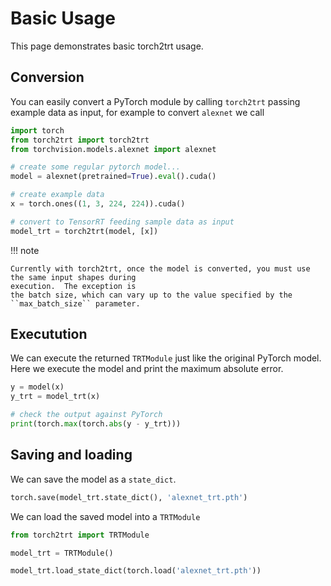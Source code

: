# Basic Usage

This page demonstrates basic torch2trt usage.

## Conversion

You can easily convert a PyTorch module by calling ``torch2trt`` passing example data as input, for example to convert ``alexnet`` we call

```python
import torch
from torch2trt import torch2trt
from torchvision.models.alexnet import alexnet

# create some regular pytorch model...
model = alexnet(pretrained=True).eval().cuda()

# create example data
x = torch.ones((1, 3, 224, 224)).cuda()

# convert to TensorRT feeding sample data as input
model_trt = torch2trt(model, [x])
```

!!! note

    Currently with torch2trt, once the model is converted, you must use the same input shapes during
    execution.  The exception is
    the batch size, which can vary up to the value specified by the ``max_batch_size`` parameter.
    
## Executution

We can execute the returned ``TRTModule`` just like the original PyTorch model.  Here we
execute the model and print the maximum absolute error.

```python
y = model(x)
y_trt = model_trt(x)

# check the output against PyTorch
print(torch.max(torch.abs(y - y_trt)))
```

## Saving and loading

We can save the model as a ``state_dict``.

```python
torch.save(model_trt.state_dict(), 'alexnet_trt.pth')
```

We can load the saved model into a ``TRTModule``

```python
from torch2trt import TRTModule

model_trt = TRTModule()

model_trt.load_state_dict(torch.load('alexnet_trt.pth'))
```
